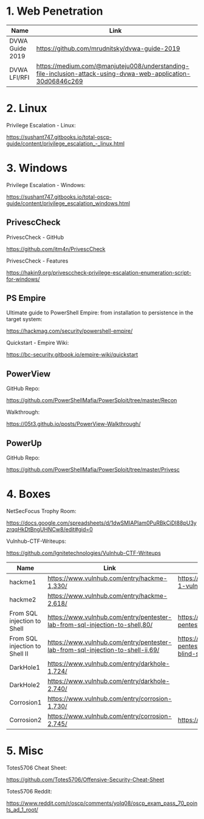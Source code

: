 # 1. Web Penetration

|Name|Link|
|---|---|
|DVWA Guide 2019|<https://github.com/mrudnitsky/dvwa-guide-2019>|
|DVWA LFI/RFI|<https://medium.com/@manjuteju008/understanding-file-inclusion-attack-using-dvwa-web-application-30d06846c269>|

# 2. Linux

Privilege Escalation - Linux:

<https://sushant747.gitbooks.io/total-oscp-guide/content/privilege_escalation_-_linux.html>

# 3. Windows

Privilege Escalation - Windows:

<https://sushant747.gitbooks.io/total-oscp-guide/content/privilege_escalation_windows.html>

## PrivescCheck

PrivescCheck - GitHub

<https://github.com/itm4n/PrivescCheck>

PrivescCheck - Features

<https://hakin9.org/privesccheck-privilege-escalation-enumeration-script-for-windows/>

## PS Empire

Ultimate guide to PowerShell Empire: from installation to persistence in the target system:

<https://hackmag.com/security/powershell-empire/>

Quickstart - Empire Wiki:

https://bc-security.gitbook.io/empire-wiki/quickstart

## PowerView

GitHub Repo:

<https://github.com/PowerShellMafia/PowerSploit/tree/master/Recon>

Walkthrough:

<https://05t3.github.io/posts/PowerView-Walkthrough/>

## PowerUp

GitHub Repo:

<https://github.com/PowerShellMafia/PowerSploit/tree/master/Privesc>

# 4. Boxes

NetSecFocus Trophy Room:

<https://docs.google.com/spreadsheets/d/1dwSMIAPIam0PuRBkCiDI88pU3yzrqqHkDtBngUHNCw8/edit#gid=0>

Vulnhub-CTF-Writeups:

<https://github.com/Ignitetechnologies/Vulnhub-CTF-Writeups>

|Name|Link|Walkthrough|
|---|---|---|
|hackme1|<https://www.vulnhub.com/entry/hackme-1,330/>|<https://www.hackingarticles.in/hackme-1-vulnhub-walkthrough/>|
|hackme2|<https://www.vulnhub.com/entry/hackme-2,618/>||
|From SQL injection to Shell|<https://www.vulnhub.com/entry/pentester-lab-from-sql-injection-to-shell,80/>|<https://www.hackingarticles.in/hack-pentester-lab-sql-injection-shell-vm/>|
|From SQL injection to Shell II|<https://www.vulnhub.com/entry/pentester-lab-from-sql-injection-to-shell-ii,69/>|<https://www.hackingarticles.in/hack-pentester-lab-sql-injection-shell-ii-blind-sql-injection/>|
|DarkHole1|<https://www.vulnhub.com/entry/darkhole-1,724/>||
|DarkHole2|<https://www.vulnhub.com/entry/darkhole-2,740/>||
|Corrosion1|<https://www.vulnhub.com/entry/corrosion-1,730/>||
|Corrosion2|<https://www.vulnhub.com/entry/corrosion-2,745/>|<https://05t3.github.io/posts/Corrosion/>|

# 5. Misc

Totes5706 Cheat Sheet:

<https://github.com/Totes5706/Offensive-Security-Cheat-Sheet>

Totes5706 Reddit:

<https://www.reddit.com/r/oscp/comments/yolq08/oscp_exam_pass_70_points_ad_1_root/>
